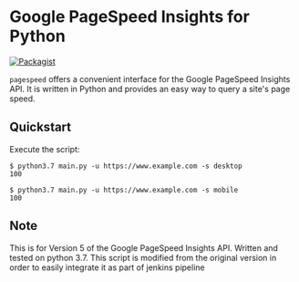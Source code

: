 # Google PageSpeed Insights for Python

[![Packagist](https://img.shields.io/packagist/l/doctrine/orm.svg)]()

`pagespeed` offers a convenient interface for the Google PageSpeed Insights API.
It is written in Python and provides an easy way to query a site's page speed.

## Quickstart
Execute the script:

```
$ python3.7 main.py -u https://www.example.com -s desktop
100

$ python3.7 main.py -u https://www.example.com -s mobile
100

```

## Note
This is for Version 5 of the Google PageSpeed Insights API. Written and tested on python 3.7. This script is modified from the original version in order to easily integrate it as part of jenkins pipeline